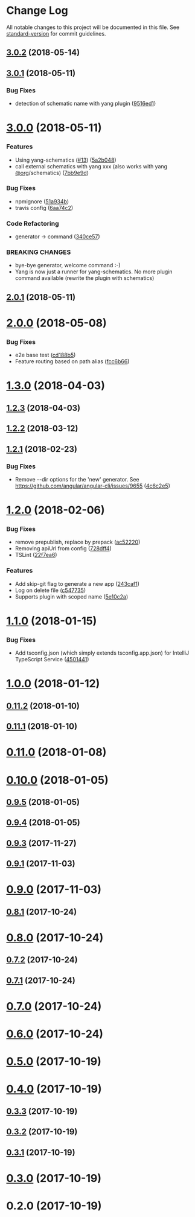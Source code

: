 # Change Log

All notable changes to this project will be documented in this file. See [standard-version](https://github.com/conventional-changelog/standard-version) for commit guidelines.

<a name="3.0.2"></a>
## [3.0.2](https://github.com/mselerin/yang-cli/compare/v3.0.1...v3.0.2) (2018-05-14)



<a name="3.0.1"></a>
## [3.0.1](https://github.com/mselerin/yang-cli/compare/v3.0.0...v3.0.1) (2018-05-11)


### Bug Fixes

* detection of schematic name with yang plugin ([9516ed1](https://github.com/mselerin/yang-cli/commit/9516ed1))



<a name="3.0.0"></a>
# [3.0.0](https://github.com/mselerin/yang-cli/compare/v2.0.1...v3.0.0) (2018-05-11)


### Features

* Using yang-schematics ([#13](https://github.com/mselerin/yang-cli/issues/13)) ([5a2b048](https://github.com/mselerin/yang-cli/commit/5a2b048))
* call external schematics with yang xxx (also works with yang [@org](https://github.com/org)/schematics) ([7bb9e9d](https://github.com/mselerin/yang-cli/commit/7bb9e9d))


### Bug Fixes

* npmignore ([51a934b](https://github.com/mselerin/yang-cli/commit/51a934b))
* travis config ([6aa74c2](https://github.com/mselerin/yang-cli/commit/6aa74c2))


### Code Refactoring

* generator -> command ([340ce57](https://github.com/mselerin/yang-cli/commit/340ce57))


### BREAKING CHANGES

* bye-bye generator, welcome command :-)
* Yang is now just a runner for yang-schematics. No more plugin command available (rewrite the plugin with schematics)





<a name="2.0.1"></a>
## [2.0.1](https://github.com/mselerin/yang-cli/compare/v2.0.0...v2.0.1) (2018-05-11)



<a name="2.0.0"></a>
# [2.0.0](https://github.com/mselerin/yang-cli/compare/v1.3.0...v2.0.0) (2018-05-08)


### Bug Fixes

* e2e base test ([cd188b5](https://github.com/mselerin/yang-cli/commit/cd188b5))
* Feature routing based on path alias ([fcc6b66](https://github.com/mselerin/yang-cli/commit/fcc6b66))



<a name="1.3.0"></a>
# [1.3.0](https://github.com/mselerin/yang-cli/compare/v1.2.3...v1.3.0) (2018-04-03)



<a name="1.2.3"></a>
## [1.2.3](https://github.com/mselerin/yang-cli/compare/v1.2.2...v1.2.3) (2018-04-03)



<a name="1.2.2"></a>
## [1.2.2](https://github.com/mselerin/yang-cli/compare/v1.2.1...v1.2.2) (2018-03-12)



<a name="1.2.1"></a>
## [1.2.1](https://github.com/mselerin/yang-cli/compare/v1.2.0...v1.2.1) (2018-02-23)


### Bug Fixes

* Remove --dir options for the 'new' generator. See https://github.com/angular/angular-cli/issues/9655 ([4c6c2e5](https://github.com/mselerin/yang-cli/commit/4c6c2e5))



<a name="1.2.0"></a>
# [1.2.0](https://github.com/mselerin/yang-cli/compare/v1.1.0...v1.2.0) (2018-02-06)


### Bug Fixes

* remove prepublish, replace by prepack ([ac52220](https://github.com/mselerin/yang-cli/commit/ac52220))
* Removing apiUrl from config ([728dff4](https://github.com/mselerin/yang-cli/commit/728dff4))
* TSLint ([22f7ea6](https://github.com/mselerin/yang-cli/commit/22f7ea6))


### Features

* Add skip-git flag to generate a new app ([243caf1](https://github.com/mselerin/yang-cli/commit/243caf1))
* Log on delete file ([c547735](https://github.com/mselerin/yang-cli/commit/c547735))
* Supports plugin with scoped name ([5e10c2a](https://github.com/mselerin/yang-cli/commit/5e10c2a))



<a name="1.1.0"></a>
# [1.1.0](https://github.com/mselerin/yang-cli/compare/v1.0.0...v1.1.0) (2018-01-15)


### Bug Fixes

* Add tsconfig.json (which simply extends tsconfig.app.json) for IntelliJ TypeScript Service ([4501441](https://github.com/mselerin/yang-cli/commit/4501441))



<a name="1.0.0"></a>
# [1.0.0](https://github.com/mselerin/yang-cli/compare/v0.11.2...v1.0.0) (2018-01-12)



<a name="0.11.2"></a>
## [0.11.2](https://github.com/mselerin/yang-cli/compare/v0.11.1...v0.11.2) (2018-01-10)



<a name="0.11.1"></a>
## [0.11.1](https://github.com/mselerin/yang-cli/compare/v0.11.0...v0.11.1) (2018-01-10)



<a name="0.11.0"></a>
# [0.11.0](https://github.com/mselerin/yang-cli/compare/v0.10.0...v0.11.0) (2018-01-08)



<a name="0.10.0"></a>
# [0.10.0](https://github.com/mselerin/yang-cli/compare/v0.9.5...v0.10.0) (2018-01-05)



<a name="0.9.5"></a>
## [0.9.5](https://github.com/mselerin/yang-cli/compare/v0.9.4...v0.9.5) (2018-01-05)



<a name="0.9.4"></a>
## [0.9.4](https://github.com/mselerin/yang-cli/compare/v0.9.3...v0.9.4) (2018-01-05)



<a name="0.9.3"></a>
## [0.9.3](https://github.com/mselerin/yang-cli/compare/v0.9.1...v0.9.3) (2017-11-27)



<a name="0.9.1"></a>
## [0.9.1](https://github.com/mselerin/yang-cli/compare/v0.9.0...v0.9.1) (2017-11-03)



<a name="0.9.0"></a>
# [0.9.0](https://github.com/mselerin/yang-cli/compare/v0.8.1...v0.9.0) (2017-11-03)



<a name="0.8.1"></a>
## [0.8.1](https://github.com/mselerin/yang-cli/compare/v0.8.0...v0.8.1) (2017-10-24)



<a name="0.8.0"></a>
# [0.8.0](https://github.com/mselerin/yang-cli/compare/v0.7.2...v0.8.0) (2017-10-24)



<a name="0.7.2"></a>
## [0.7.2](https://github.com/mselerin/yang-cli/compare/v0.7.1...v0.7.2) (2017-10-24)



<a name="0.7.1"></a>
## [0.7.1](https://github.com/mselerin/yang-cli/compare/v0.7.0...v0.7.1) (2017-10-24)



<a name="0.7.0"></a>
# [0.7.0](https://github.com/mselerin/yang-cli/compare/v0.6.0...v0.7.0) (2017-10-24)



<a name="0.6.0"></a>
# [0.6.0](https://github.com/mselerin/yang-cli/compare/v0.5.0...v0.6.0) (2017-10-24)



<a name="0.5.0"></a>
# [0.5.0](https://github.com/mselerin/yang-cli/compare/v0.4.0...v0.5.0) (2017-10-19)



<a name="0.4.0"></a>
# [0.4.0](https://github.com/mselerin/yang-cli/compare/v0.3.3...v0.4.0) (2017-10-19)



<a name="0.3.3"></a>
## [0.3.3](https://github.com/mselerin/yang-cli/compare/v0.3.2...v0.3.3) (2017-10-19)



<a name="0.3.2"></a>
## [0.3.2](https://github.com/mselerin/yang-cli/compare/v0.3.1...v0.3.2) (2017-10-19)



<a name="0.3.1"></a>
## [0.3.1](https://github.com/mselerin/yang-cli/compare/v0.3.0...v0.3.1) (2017-10-19)



<a name="0.3.0"></a>
# [0.3.0](https://github.com/mselerin/yang-cli/compare/v0.2.0...v0.3.0) (2017-10-19)



<a name="0.2.0"></a>
# 0.2.0 (2017-10-19)



